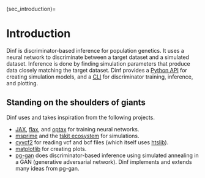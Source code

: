(sec_introduction)=
# Introduction

Dinf is discriminator-based inference for population genetics.
It uses a neural network to discriminate between a target dataset
and a simulated dataset.
Inference is done by finding simulation parameters that produce
data closely matching the target dataset.
Dinf provides a [Python API](sec_api) for creating simulation models,
and a [CLI](sec_cli) for discriminator training, inference, and plotting.


## Standing on the shoulders of giants

Dinf uses and takes inspiration from the following projects.

- [JAX](https://jax.readthedocs.io/),
  [flax](https://flax.readthedocs.io/),
  and [optax](https://optax.readthedocs.io/)
  for training neural networks.
- [msprime](https://tskit.dev/msprime/docs/)
  and the [tskit ecosystem](https://tskit.dev/) for simulations.
- [cyvcf2](https://github.com/brentp/cyvcf2) for reading vcf and bcf files
  (which itself uses [htslib](https://github.com/samtools/htslib)).
- [matplotlib](https://matplotlib.org/) for creating plots.
- [pg-gan](https://github.com/mathiesonlab/pg-gan)
  does discriminator-based inference using simulated annealing
  in a GAN (generative adversarial network).
  Dinf implements and extends many ideas from pg-gan.
